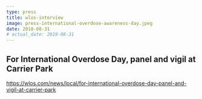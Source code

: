 ```yaml
---
type: press
title: wlos-interview
image: press-international-overdose-awareness-day.jpeg
date: 2018-08-31
# actual_date: 2019-08-31
---
```


## For International Overdose Day, panel and vigil at Carrier Park

<https://wlos.com/news/local/for-international-overdose-day-panel-and-vigil-at-carrier-park>
